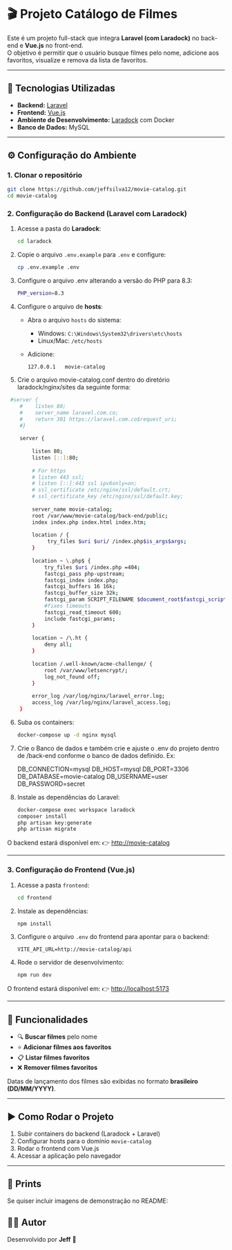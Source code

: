 

# 🎬 Projeto Catálogo de Filmes

Este é um projeto full-stack que integra **Laravel (com Laradock)** no back-end e **Vue.js** no front-end.  
O objetivo é permitir que o usuário busque filmes pelo nome, adicione aos favoritos, visualize e remova da lista de favoritos.

---

## 🚀 Tecnologias Utilizadas

- **Backend:** [Laravel](https://laravel.com/)  
- **Frontend:** [Vue.js](https://vuejs.org/)  
- **Ambiente de Desenvolvimento:** [Laradock](https://laradock.io/) com Docker  
- **Banco de Dados:** MySQL  

---

## ⚙️ Configuração do Ambiente

### 1. Clonar o repositório
```bash
git clone https://github.com/jeffsilva12/movie-catalog.git
cd movie-catalog
````

### 2. Configuração do Backend (Laravel com Laradock)

1. Acesse a pasta do **Laradock**:

   ```bash
   cd laradock
   ```

2. Copie o arquivo `.env.example` para `.env` e configure:

   ```bash
   cp .env.example .env
   ```

3. Configure o arquivo .env alterando a versão do PHP para 8.3:

   ```bash
   PHP_version=8.3
   ```

4. Configure o arquivo de **hosts**:

   * Abra o arquivo `hosts` do sistema:

     * Windows: `C:\Windows\System32\drivers\etc\hosts`
     * Linux/Mac: `/etc/hosts`
   * Adicione:

     ```
     127.0.0.1   movie-catalog
     ```

5. Crie o arquivo movie-catalog.conf dentro do diretório laradock/nginx/sites da seguinte forma:

  ```bash
   #server {
      #    listen 80;
      #    server_name laravel.com.co;
      #    return 301 https://laravel.com.co$request_uri;
      #}
      
      server {
      
          listen 80;
          listen [::]:80;
      
          # For https
          # listen 443 ssl;
          # listen [::]:443 ssl ipv6only=on;
          # ssl_certificate /etc/nginx/ssl/default.crt;
          # ssl_certificate_key /etc/nginx/ssl/default.key;
      
          server_name movie-catalog;
          root /var/www/movie-catalog/back-end/public;
          index index.php index.html index.htm;
      
          location / {
               try_files $uri $uri/ /index.php$is_args$args;
          }
      
          location ~ \.php$ {
              try_files $uri /index.php =404;
              fastcgi_pass php-upstream;
              fastcgi_index index.php;
              fastcgi_buffers 16 16k;
              fastcgi_buffer_size 32k;
              fastcgi_param SCRIPT_FILENAME $document_root$fastcgi_script_name;
              #fixes timeouts
              fastcgi_read_timeout 600;
              include fastcgi_params;
          }
      
          location ~ /\.ht {
              deny all;
          }
      
          location /.well-known/acme-challenge/ {
              root /var/www/letsencrypt/;
              log_not_found off;
          }
      
          error_log /var/log/nginx/laravel_error.log;
          access_log /var/log/nginx/laravel_access.log;
      }
  ```
     
6. Suba os containers:

   ```bash
   docker-compose up -d nginx mysql
   ```

7. Crie o Banco de dados e também crie e ajuste o .env do projeto dentro de /back-end conforme o banco de dados definido. Ex:

   DB_CONNECTION=mysql
   DB_HOST=mysql
   DB_PORT=3306
   DB_DATABASE=movie-catalog
   DB_USERNAME=user
   DB_PASSWORD=secret 

8. Instale as dependências do Laravel:

   ```bash
   docker-compose exec workspace laradock
   composer install
   php artisan key:generate
   php artisan migrate
   ```

O backend estará disponível em:
👉 [http://movie-catalog](http://movie-catalog)

---

### 3. Configuração do Frontend (Vue.js)

1. Acesse a pasta `frontend`:

   ```bash
   cd frontend
   ```

2. Instale as dependências:

   ```bash
   npm install
   ```

3. Configure o arquivo `.env` do frontend para apontar para o backend:

   ```env
   VITE_API_URL=http://movie-catalog/api
   ```

4. Rode o servidor de desenvolvimento:

   ```bash
   npm run dev
   ```

O frontend estará disponível em:
👉 [http://localhost:5173](http://localhost:5173)

---

## 🎯 Funcionalidades

* 🔍 **Buscar filmes** pelo nome
* ⭐ **Adicionar filmes aos favoritos**
* 📋 **Listar filmes favoritos**
* ❌ **Remover filmes favoritos**

Datas de lançamento dos filmes são exibidas no formato **brasileiro (DD/MM/YYYY)**.

---

## ▶️ Como Rodar o Projeto

1. Subir containers do backend (Laradock + Laravel)
2. Configurar hosts para o domínio `movie-catalog`
3. Rodar o frontend com Vue.js
4. Acessar a aplicação pelo navegador

---

## 📸 Prints 

Se quiser incluir imagens de demonstração no README:



## 👨‍💻 Autor

Desenvolvido por **Jeff** 🚀

